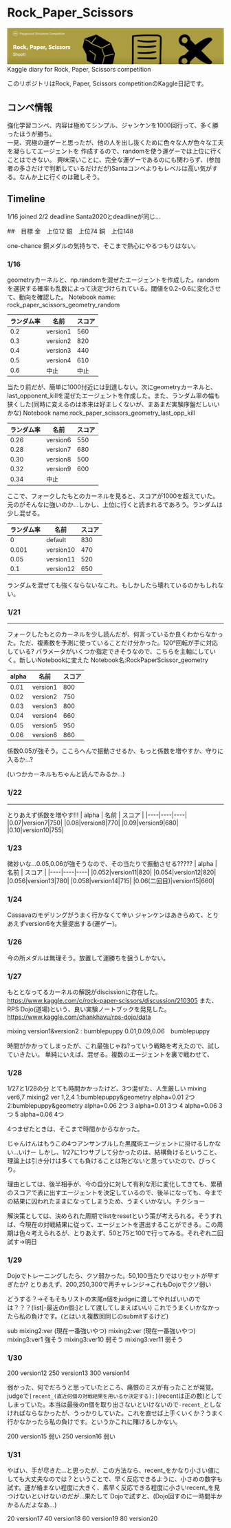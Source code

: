 # Rock_Paper_Scissors
<img src="figure/titlefigure.png">
Kaggle diary for Rock, Paper, Scissors competition

このリポジトリはRock, Paper, Scissors competitionのKaggle日記です。

## コンペ情報
強化学習コンペ、内容は極めてシンプル、ジャンケンを1000回行って、多く勝ったほうが勝ち。<br>
一見、究極の運ゲーと思ったが、他の人を出し抜くために色々な人が色々な工夫を凝らしてエージェントを
作成するので、randomを使う運ゲーでは上位に行くことはできない。
興味深いことに、完全な運ゲーであるのにも関わらず、(参加者の多さだけで判断しているだけだが)Santaコンペよりもレベルは高い気がする。なんか上に行くのは難しそう。

## Timeline
1/16 joined
2/2  deadline
Santa2020とdeadlineが同じ...

##　目標
金　上位12
銀　上位74
銅　上位148

one-chance 銅メダルの気持ちで、そこまで熱心にやるつもりはない。

### 1/16
geometryカーネルと、np.randomを混ぜたエージェントを作成した。randomを選択する確率も乱数によって決定づけられている。閾値を0.2~0.6に変化させて、動向を確認した。
Notebook name: rock_paper_scissors_geometry_random

| ランダム率 | 名前 | スコア |
|----|----|----|
|0.2|version1|560|
|0.3|version2|820|
|0.4|version3|440|
|0.5|version4|610|
|0.6|中止|中止|

当たり前だが、簡単に1000付近には到達しない。次にgeometryカーネルと、last_opponent_killを混ぜたエージェントを作成した。また、ランダム率の幅も狭くした(同時に変えるのは本来は好ましくないが、まあまだ実験序盤だしいいかな)
Notebook name:rock_paper_scissors_geometry_last_opp_kill

| ランダム率 | 名前 | スコア |
|----|----|----|
|0.26|version6|550|
|0.28|version7|680|
|0.30|version8|500|
|0.32|version9|600|
|0.34|中止||

ここで、フォークしたもとのカーネルを見ると、スコアが1000を超えていた。元のがそんなに強いのか...しかし、上位に行くと読まれるであろう。ランダムは少し混ぜる。

| ランダム率 | 名前 | スコア |
|----|----|----|
|0|default|830|
|0.001|version10|470|
|0.05|version11|520|
|0.1|version12|650|

ランダムを混ぜても強くならないなこれ、もしかしたら壊れているのかもしれない。

### 1/21
***
フォークしたもとのカーネルを少し読んだが、何言っているか良くわからなかった。ただ、複素数を予測に使っていることだけ分かった。120°回転が手に対応している?
パラメータがいくつか指定できそうなので、こちらを主軸にしていく。新しいNotebookに変えた Notebook名:RockPaperScissor_geometry

| alpha | 名前 | スコア |
|----|----|----|
|0.01|version1|800|
|0.02|version2|750|
|0.03|version3|800|
|0.04|version4|660|
|0.05|version5|950|
|0.06|version6|860|

係数0.05が強そう。ここらへんで振動させるか、もっと係数を増やすか、守りに入るか...?

(いつかカーネルもちゃんと読んでみるか...)

### 1/22
***
とりあえず係数を増やす!!!
| alpha | 名前 | スコア |
|----|----|----|
|0.07|version7|750|
|0.08|version8|770|
|0.09|version9|680|
|0.10|version10|755|

### 1/23
微妙いな...0.05,0.06が強そうなので、その当たりで振動させる?????
| alpha | 名前 | スコア |
|----|----|----|
|0.052|version11|820|
|0.054|version12|820|
|0.056|version13|780|
|0.058|version14|715|
|0.06(二回目)|version15|660|

### 1/24
Cassavaのモデリングがうまく行かなくて辛い
ジャンケンはあきらめて、とりあえずversion6を大量提出する(運ゲー)。

### 1/26
今の所メダルは無理そう。放置して運勝ちを狙うしかない。

### 1/27
もととなってるカーネルの解説がdiscissionに存在した。
https://www.kaggle.com/c/rock-paper-scissors/discussion/210305
また、RPS Dojo(道場)という、良い実験ノートブックを発見した。
https://www.kaggle.com/chankhavu/rps-dojo/data

mixing
version1&version2 : bumblepuppy
0.01,0.09,0.06　bumblepuppy

時間がかかってしまったが、これ最強じゃね?っていう戦略を考えたので、試していきたい。
単純にいえば、混ぜる。複数のエージェントを裏で戦わせて、

### 1/28

1/27と1/28の分
とても時間かかったけど、3つ混ぜた、人生厳しい
mixing ver6,7
mixing2 ver 1,2,4
1:bumblepuppy&geometry alpha=0.01 2つ
2:bumblepuppy&geometry alpha=0.06 2つ
3 alpha=0.01 3つ
4 alpha=0.06 3つ
5 alpha=0.06 4つ

4つまぜたときは、そこまで時間かからなかった。

じゃんけんはもうこの4つアンサンブルした黒魔術エージェントに掛けるしかない...いけー
しかし、1/27に1つサブして分かったのは、結構負けるということ、理論上は引き分けは多くても負けることは殆どないと思っていたので、びっくり。

理由としては、後半相手が、今の自分に対して有利な形に変化してきても、累積のスコアで表に出すエージェントを決定しているので、後半になっても、今までの結果に囚われたままになってしまうため、うまくいかない。チクショー

解決策としては、決められた周期でlistをresetという策が考えられる。そうすれば、今現在の対戦結果に従って、エージェントを選出することができる。この周期は色々考えられるが、とりあえず、50と75と100で行ってみる。それぞれ二回試す→明日

### 1/29

Dojoでトレーニングしたら、クソ弱かった。50,100当たりではリセットが早すぎたか?
とりあえず、200,250,300で再チャレンジ→これもDojoでクソ弱い

どうする？→そもそもリストの末尾n個をjudgeに渡してやればいいのでは？？？(list[-最近のn個:]として渡してしまえばいい)
これでうまくいかなかったら私の負けです。(とはいえ複数回同じのsubmitするけど)

sub
mixing2:ver (現在一番強いやつ)
mixing2:ver (現在一番強いやつ)
mixing3:ver1 強そう
mixing3:ver10 弱そう
mixing3:ver11 弱そう
### 1/30
200 version12
250 version13
300 version14


弱かった、何でだろうと思っていたところ、痛恨のミスが有ったことが発覚。judgeで`[recent_(直近何個の対戦結果を用いるか決定する):]`(recentは正の数)としてしまっていた。本当は最後のn個を取り出さないといけないので`-recent_`としなければならなかったが、うっかりしていた。これを直せば上手くいくか？うまく行かなかったら私の負けです。というかこれに賭けるしかない。

200 version15 弱い
250 version16 弱い

### 1/31
やばい、手が尽きた...と思ったが、この方法なら、recent_をかなり小さい値にしても大丈夫なのでは？ということで、早く反応できるように、小さめの数字も試す。運が絡まない程度に大きく、素早く反応できる程度に小さいrecent_を見つけないといけないのだが...果たして
Dojoで試すと、(Dojo回すのに一時間半かかるんだよなあ...)

20 version17
40 version18
60 version19
80 version20

